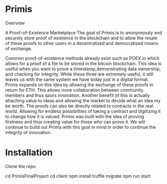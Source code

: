# Primis

Overview

A Proof-of-Existence Marketplace
The goal of Primis is to anonymously and securely store proof of existence in the blockchain and to allow the resale of these proofs to other users in a decentralized and democratized means of exchange.


Common proof-of-existence methods already exist such as POEX.io which allows for a proof of a file to be stored in the bitcoin blockchain. This idea is useful when you want to prove a timestamp,demonstrating data ownership, and checking for integrity. While these three are extremely useful, it still leaves us with the same system we have today just in a digital format. Primis expands on this idea by allowing the exchange of these proofs in return for ETH. This allows more collaboration between community members and thus spurs innovation. Another benefit of this is actually attaching value to ideas and allowing the market to decide what an idea my be worth. The proofs can also be directly related to contracts in the real world. Allowing for endless possibilities of taking a contract and digitizing it to change how it is valued. Primis was built with the idea of proving firstness and thus creating value for those who can prove it. We will continue to build out Primis with this goal in mind in order to continue the integrity of innovation. 


# Installation

Clone the repo

cd PrimisFinalProject
cd client
npm install
truffle migrate 
npm run start 


